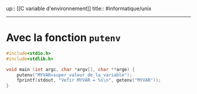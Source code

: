 up:: [[C variable d'environnement]]
title::
#informatique/unix 

---

# Avec la fonction `putenv`

```C
#include<stdio.h>  
#include<stdlib.h>  

void main (int argc, char *argv[], char **arge) {  
    putenv("MYVAR=super_valeur_de_la_variable");  
    fprintf(stdout, "Vefir MYVAR = %s\n", getenv("MYVAR"));  
}
```
